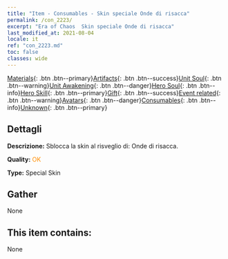 ```yaml
---
title: "Item - Consumables - Skin speciale Onde di risacca"
permalink: /con_2223/
excerpt: "Era of Chaos  Skin speciale Onde di risacca"
last_modified_at: 2021-08-04
locale: it
ref: "con_2223.md"
toc: false
classes: wide
---
```

 [Materials](/ItemsIT/){: .btn .btn--primary}[Artifacts](/ItemsIT/Artifacts/){: .btn .btn--success}[Unit Soul](/ItemsIT/UnitSoul/){: .btn .btn--warning}[Unit Awakening](/ItemsIT/UnitAwakening/){: .btn .btn--danger}[Hero Soul](/ItemsIT/HeroSoul/){: .btn .btn--info}[Hero Skill](/ItemsIT/HeroSkill/){: .btn .btn--primary}[Gift](/ItemsIT/Gift/){: .btn .btn--success}[Event related](/ItemsIT/Events/){: .btn .btn--warning}[Avatars](/ItemsIT/Avatars/){: .btn .btn--danger}[Consumables](/ItemsIT/Consumables/){: .btn .btn--info}[Unknown](/ItemsIT/Unknown/){: .btn .btn--primary}

## Dettagli
 **Descrizione:** Sblocca la skin al risveglio di: Onde di risacca.

 **Quality:** <span style="color: #FF8C00">OK</span>

 **Type:** Special Skin

## Gather

  None

## This item contains:

  None

